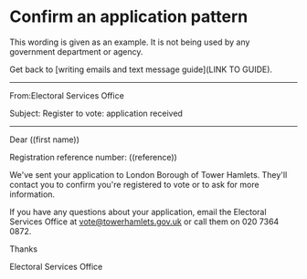 # Confirm an application pattern

This wording is given as an example. It is not being used by any government department or agency.

Get back to [writing emails and text message guide](LINK TO GUIDE).

***
From:Electoral Services Office

Subject: Register to vote: application received 

***

Dear ((first name))

Registration reference number: ((reference))

We've sent your application to London Borough of Tower Hamlets. They'll contact you to confirm you're registered to vote or to ask for more information.

If you have any questions about your application, email the Electoral Services Office at vote@towerhamlets.gov.uk or call them on 020 7364 0872.

Thanks

Electoral Services Office
